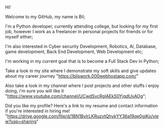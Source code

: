 Hi! 

Welcome to my GitHub,
my name is Bil;

I'm a Python developer, currently attending college, 
but looking for my first job, however I work as a freelancer in personal
projects for friends or for myself either;

I'm also interested in 
Cyber security Development, Robotics, Al, Database, game development, Back End Development,
Web Development etc;

I'm working in my current goal that is to become a Full Stack Dev in Python;

Take a look in my site where I demonstrate my soft skills and give updates about my career journey 
"https://bilswork.000webhostapp.com/"

Also take a look in my channel where I post projects and other stuffs i enjoy doing, i'm sure you
will like it
"https://www.youtube.com/channel/UCwdSvcRgIAEkS0YjqdUxAOg";

Did you like my profile?
Here's a link to my resume and contact information if you're interested in hiring me!
"https://drive.google.com/file/d/1BN1BvlrLKRuzvtQhykYY36a19qe0gjKo/view?usp=sharing"


<!---
Bil000/Bil000 is a ✨ special ✨ repository because its `README.md` (this file) appears on your GitHub profile.
You can click the Preview link to take a look at your changes.
--->
